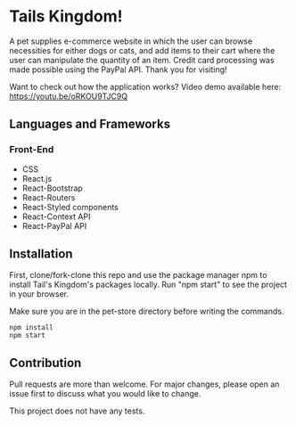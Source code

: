 # Tails Kingdom!

A pet supplies e-commerce website in which the user can browse necessities for either dogs or cats, and add items to their cart where the user can manipulate the quantity of an item. Credit card processing was made possible using the PayPal API. Thank you for visiting!

Want to check out how the application works? Video demo available here: https://youtu.be/oRKOU9TJC9Q


## Languages and Frameworks
### Front-End

* CSS
* React.js
* React-Bootstrap
* React-Routers
* React-Styled components
* React-Context API
* React-PayPal API

## Installation
First, clone/fork-clone this repo and use the package manager npm to install Tail's Kingdom's packages locally. Run "npm start" to see the project in your browser.

Make sure you are in the pet-store directory before writing the commands.

```
npm install
npm start 
```

## Contribution

Pull requests are more than welcome. For major changes, please open an issue first to discuss what you would like to change.

This project does not have any tests.
